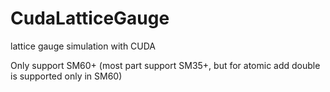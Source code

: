 # CudaLatticeGauge

lattice gauge simulation with CUDA

Only support SM60+ (most part support SM35+, but for atomic add double is supported only in SM60)
